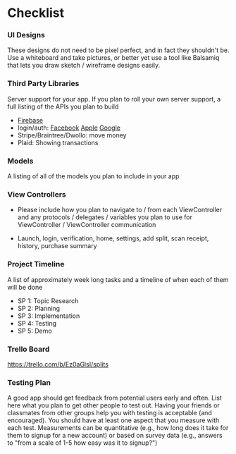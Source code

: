 # Checklist
### UI Designs
These designs do not need to be pixel perfect, and in fact they shouldn't be. 
Use a whiteboard and take pictures, or better yet use a tool like Balsamiq that lets you draw sketch / wireframe designs easily.


### Third Party Libraries
Server support for your app. If you plan to roll your own server support, a full listing of the APIs you plan to build
- [Firebase](https://firebase.google.com/docs/functions)
- login/auth: [Facebook](https://developers.facebook.com/docs/facebook-login/ios/) [Apple](https://developer.apple.com/documentation/authenticationservices/implementing_user_authentication_with_sign_in_with_apple) [Google](https://developers.google.com/identity/sign-in/ios)
- Stripe/Braintree/Dwollo: move money
- Plaid: Showing transactions

### Models
A listing of all of the models you plan to include in your app

### View Controllers
- Please include how you plan to navigate to / from each ViewController and any protocols / delegates / variables you plan to use for ViewController / 
   ViewController communication
   
- Launch, login, verification, home, settings, add split, scan receipt, history, purchase summary


### Project Timeline
A list of approximately week long tasks and a timeline of when each of them will be done
- SP 1: Topic Research
- SP 2: Planning
- SP 3: Implementation
- SP 4: Testing
- SP 5: Demo


### Trello Board
https://trello.com/b/Ez0aGlsI/splits


### Testing Plan
A good app should get feedback from potential users early and often. 
List here what you plan to get other people to test out. Having your friends or classmates from other groups help you with testing is acceptable (and encouraged). 
You should have at least one aspect that you measure with each test. 
Measurements can be quantitative (e.g., how long does it take for them to signup for a new account) or based on survey data 
(e.g., answers to "from a scale of 1-5 how easy was it to signup?")

